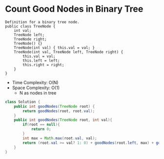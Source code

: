 # Count Good Nodes in Binary Tree

```
Definition for a binary tree node.
public class TreeNode {
    int val;
    TreeNode left;
    TreeNode right;
    TreeNode() {}
    TreeNode(int val) { this.val = val; }
    TreeNode(int val, TreeNode left, TreeNode right) {
        this.val = val;
        this.left = left;
        this.right = right;
    }
}
```

- Time Complexity: O(N)
- Space Complexity: O(1)
  - N as nodes in tree

```java
class Solution {
    public int goodNodes(TreeNode root) {
        return goodNodes(root, root.val);
    }
    public int goodNodes(TreeNode root, int val){
        if(root == null){
            return 0;
        }
        int max = Math.max(root.val, val);
        return (root.val >= val? 1: 0) + goodNodes(root.left, max) + goodNodes(root.right, max);
    }
}
```
